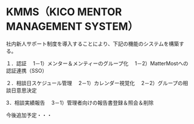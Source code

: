 # KMMS（KICO MENTOR MANAGEMENT SYSTEM）
社内新人サポート制度を導入することにより、下記の機能のシステムを構築する。

１．認証
　1－1）メンター＆メンティーのグループ化
　1－2）MatterMostへの認証連携（SSO）

２．相談日スケジュール管理
　2－1）カレンダー視覚化
　2－2）グループの相談日意思決定

3．相談実績報告
　3－1）管理者向けの報告書登録＆照会＆削除

今後追加予定・・・
